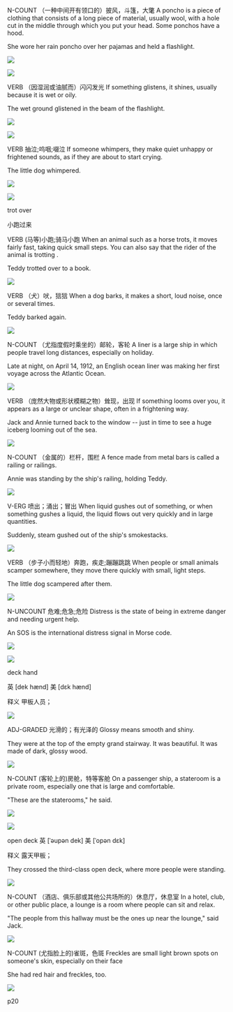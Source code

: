  

N-COUNT （一种中间开有领口的）披风，斗篷，大氅 
A poncho is a piece of clothing that consists of a long piece of material, usually wool, with a hole cut in the middle through which you put your head. Some ponchos have a hood.

She wore her rain poncho over her pajamas and held a flashlight.

![](http://images.esellerpro.com/2296/I/760/7/mvl_poncho_olive_b.jpg)

![](http://a.dilcdn.com/bl/wp-content/uploads/sites/8/2012/08/ralph-lauren-buckle-poncho.jpg)

VERB （因湿润或油腻而）闪闪发光 
If something glistens, it shines, usually because it is wet or oily.

The wet ground glistened in the beam of the flashlight.

![](http://www.pxleyes.com/images/contests/shiny-objects/fullsize/Gleam-and-Glisten-4c8da64b6a193.jpg)

![](https://thumbs.dreamstime.com/x/glistening-water-3522702.jpg)

VERB 抽泣;呜咽;啜泣 
If someone whimpers, they make quiet unhappy or frightened sounds, as if they are about to start crying.

The little dog whimpered.

![](http://www.telefilmaddicted.com/wordpress/wp-content/uploads/2013/06/reek.gif)

![](http://www.the-office.com/bedtime-story/pig-helen.gif)

 
trot over

小跑过来

VERB (马等)小跑;骑马小跑 
When an animal such as a horse trots, it moves fairly fast, taking quick small steps. You can also say that the rider of the animal is trotting .

Teddy trotted over to a book.

![](http://waucondaturkeytrot.webs.com/turkey3.gif)

VERB （犬）吠，狺狺 
When a dog barks, it makes a short, loud noise, once or several times.

Teddy barked again.

![](http://studiocitync.org/wp-content/uploads/2011/11/stop-dog-barking1.jpg)

 
N-COUNT （尤指度假时乘坐的）邮轮，客轮 
A liner is a large ship in which people travel long distances, especially on holiday.

Late at night, on April 14, 1912, an English ocean liner was making her first voyage across the Atlantic Ocean.

![](http://visitcobh.com/news/wp-content/uploads/2010/02/Queen_Victoria_Liner.jpg)

VERB （庞然大物或形状模糊之物）耸现，出现 
If something looms over you, it appears as a large or unclear shape, often in a frightening way.

Jack and Annie turned back to the window -- just in time to see a huge iceberg looming out of the sea.

![](http://l7.alamy.com/zooms/4785c9a35166448d9a36fa7e8c0bf66b/the-island-of-boreray-and-stac-lee-and-stac-an-armin-all-part-of-the-ey09xb.jpg)

N-COUNT （金属的）栏杆，围栏 
A fence made from metal bars is called a railing or railings.

Annie was standing by the ship's railing, holding Teddy.

![](http://permatrak.com/Portals/94143/images/Aluminum%20Picket%20Style%20Railing.JPG)

V-ERG 喷出；涌出；冒出 
When liquid gushes out of something, or when something gushes a liquid, the liquid flows out very quickly and in large quantities.

Suddenly, steam gushed out of the ship's smokestacks.

![](http://www.people.com.cn/mediafile/pic/20110419/10/4760035401561796486.jpg)

 
VERB （步子小而轻地）奔跑，疾走;蹦蹦跳跳 
When people or small animals scamper somewhere, they move there quickly with small, light steps.

The little dog scampered after them.

![](http://cdn.mspaintadventures.com/storyfiles/hs2/04655.gif)

N-UNCOUNT 危难;危急;危险 
Distress is the state of being in extreme danger and needing urgent help.

An SOS is the international distress signal in Morse code.

![](http://images.fineartamerica.com/images-medium-large/damsel-in-distress-1913-granger.jpg)

![](http://www.todayifoundout.com/wp-content/uploads/2014/03/distress.jpg)


deck hand 

英 [dek hænd]   美 [dɛk hænd]   

释义 
甲板人员； 

![](https://upload.wikimedia.org/wikipedia/commons/0/0c/A_deck_hand_loops_a_manila_line,_ca._1941_-_ca._1945_-_NARA_-_535849.jpg)


ADJ-GRADED 光滑的；有光泽的 
Glossy means smooth and shiny.

They were at the top of the empty grand stairway. It was beautiful. It was made of dark, glossy wood.

![](http://www.andrewmuggleton.com/images/WoodFinishes/Macassar-Gloss-Angle-400H.jpg)

N-COUNT (客轮上的)房舱，特等客舱 
On a passenger ship, a stateroom is a private room, especially one that is large and comfortable.

"These are the staterooms," he said.

![](http://www.charterworld.com/news/wp-content/uploads/2011/11/Luxury-Expedition-Yacht-STAR-FISH-Owners-Stateroom-Aquos-Series-Yacht.jpg)

![](http://otn.offtoneverlandtr.netdna-cdn.com/wp-content/uploads/2011/04/Disney-Dream-77.jpg)


open deck 
英 [ˈəupən dek]   美 [ˈopən dɛk]   

释义 
露天甲板； 

They crossed the third-class open deck, where more people were standing.

![](http://images.oyster.com/photos/open-deck--v6306119-cc-720.jpg)

N-COUNT （酒店、俱乐部或其他公共场所的）休息厅，休息室 
In a hotel, club, or other public place, a lounge is a room where people can sit and relax.

"The people from this hallway must be the ones up near the lounge," said Jack.

![](http://insideevs.com/wp-content/uploads/2013/10/SP_the_aft_lounge_03.jpg)

 
N-COUNT (尤指脸上的)雀斑，色斑 
Freckles are small light brown spots on someone's skin, especially on their face

She had red hair and freckles, too.

![](http://mylighterskin.com/wp-content/uploads/2014/08/freckle-removal.jpg)

p20



